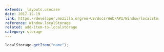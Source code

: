 ```yaml
---
extends: _layouts.usecase
date: 2017-12-19
link: https://developer.mozilla.org/en-US/docs/Web/API/Window/localStorage
reference: Window.localStorage
related: add-item-to-localstorage
category: storage
---
```


```javascript
localStorage.getItem("name");
```
